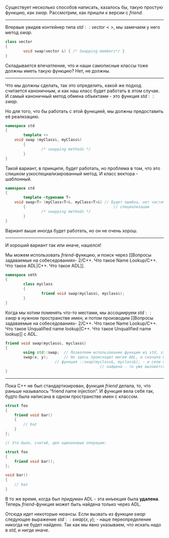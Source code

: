 Существует несколько способов написать, казалось бы, такую простую функцию, как $swap$﻿. Рассмотрим, как пришли к версии с $friend$﻿.

---

Впервые увидев контейнер типа $std::vector<>$﻿, мы замечаем у него метод $swap$﻿.

```C++
class vector
{
		void swap(vector &) { /* Swapping members*/ }
}
```

Складывается впечатление, что и наши самописные классы тоже должны иметь такую функцию? Нет, не должны.

---

Что мы должны сделать, так это определить, какой же подход считается каноничным, и как наш класс будет работать в этом случае. И самый каноничный метод обмена объектами - это функция $std::swap$﻿.

Но для того, что бы работать с этой функцией, мы должны предоставить её реализацию.

```C++
namespace std
{
		template <>
    void swap (myClass&, myClass&)
		{
				/* swapping methods */
		}
}
```

Такой вариант, в принципе, будет работать, но проблема в том, что это слишком узкоспециализированный метод. И класс вектора - шаблонный.

```C++
namespace std
{
		template <typename T>
    void swap<T> (myClass<T>&, myClass<T>&) // Будет ошибка, нет частичной
		{                                       // специализации
				/* swapping methods */
		}
}
```

Вариант выше иногда будет работать, но он не очень хорош.

---

И хороший вариант так или иначе, нашелся!

Мы можем использовать $friend$﻿-функцию, и поиск через [[Вопросы задаваемые на собеседованиях- 2/C++. Что такое Name Lookup/C++. Что такое ADL|C++. Что такое ADL]].

```C++
namespace smth
{
		class myclass
		{
				friend void swap(myclass&, myclass&);
		}
}
```

Когда мы хотим поменять что-то местами, мы ассоциируем $std::swap$﻿ в нужном пространстве имен, и потом производим [[Вопросы задаваемые на собеседованиях- 2/C++. Что такое Name Lookup/С++. Что такое Unqualified name lookup|С++. Что такое Unqualified name lookup]] с ADL.

```C++
friend void swap(myclass&, myclass&)
{
		using std::swap;  // Позволяем использование функции из std, std::swap
		swap(x, y);       // Но здесь происходит магия ADL, и сначала будет искаться
                      // функция ::swap(myclass&, myclass&); - и сели она не будет 
										  // найдена - то уже вызовется std::swap.
}
```

---

Пока C++ не был стандартизирован, функция $friend$﻿ делала, то, что раньше называлось “friend name injection”. И функция вела себя так, будто была написана в одном пространстве имен с классом.

```C++
struct foo
{
    friend void bar()
    {
        // baz
    }
};

// Это было, считай, две одинаковые операции:

struct foo
{
    friend void bar();
};

void bar()
{
    // baz
}
```

В то же время, когда был придуман ADL - эта инъекция была **удалена**. Теперь $friend$﻿-функция может быть найдена только через ADL.

Отсюда идет некоторые нюансы. Если вызвать из функции $swap$﻿ следующее выражение $std::swap(x, y);$﻿ - наше переопределение никогда не будет найдено. Так как мы явно указываем, что искать надо в $std$﻿, и нигде иначе.